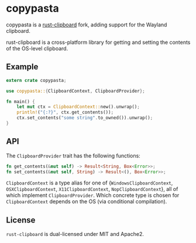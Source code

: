 # copypasta

copypasta is a [rust-clipboard](https://github.com/aweinstock314/rust-clipboard) fork, adding support for the Wayland clipboard.

rust-clipboard is a cross-platform library for getting and setting the contents of the OS-level clipboard.  

## Example

```rust
extern crate copypasta;

use copypasta::{ClipboardContext, ClipboardProvider};

fn main() {
    let mut ctx = ClipboardContext::new().unwrap();
    println!("{:?}", ctx.get_contents());
    ctx.set_contents("some string".to_owned()).unwrap();
}
```

## API

The `ClipboardProvider` trait has the following functions:

```rust
fn get_contents(&mut self) -> Result<String, Box<Error>>;
fn set_contents(&mut self, String) -> Result<(), Box<Error>>;
```

`ClipboardContext` is a type alias for one of {`WindowsClipboardContext`, `OSXClipboardContext`, `X11ClipboardContext`, `NopClipboardContext`}, all of which implement `ClipboardProvider`. Which concrete type is chosen for `ClipboardContext` depends on the OS (via conditional compilation).

## License

`rust-clipboard` is dual-licensed under MIT and Apache2.
